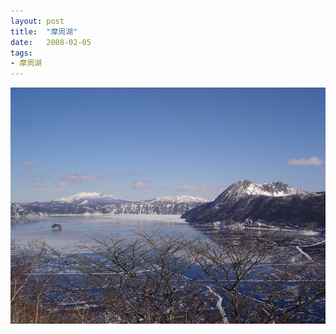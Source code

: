 ```yaml
---
layout: post
title:  "摩周湖"
date:   2008-02-05
tags:
- 摩周湖
---
```

![摩周湖](/media/2008-02-05-摩周湖.jpeg)